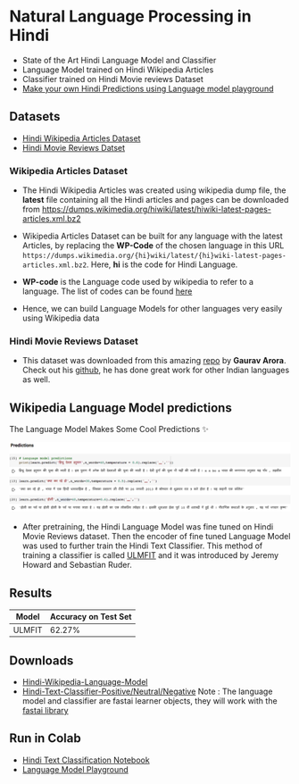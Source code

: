 # Natural Language Processing in Hindi
- State of the Art Hindi Language Model and Classifier
- Language Model trained on Hindi Wikipedia Articles
- Classifier trained on Hindi Movie reviews Dataset
- [Make your own Hindi Predictions using Language model playground](https://colab.research.google.com/github/mananm98/Hindi-Text-Classification/blob/master/Language_Model_Playground.ipynb)

## Datasets
- [Hindi Wikipedia Articles Dataset](https://drive.google.com/file/d/11aZeRC0uYQz6ScvmHQucfn7fwryqxPUd/view?usp=sharing)
- [Hindi Movie Reviews Datset](https://www.kaggle.com/disisbig/hindi-movie-reviews-dataset)

### Wikipedia Articles Dataset
- The Hindi Wikipedia Articles was created using wikipedia dump file, the **latest** file containing all the Hindi articles and pages can be downloaded from https://dumps.wikimedia.org/hiwiki/latest/hiwiki-latest-pages-articles.xml.bz2

- Wikipedia Articles Dataset can be built for any language with the latest Articles, by replacing the **WP-Code** of the chosen language in this URL `https://dumps.wikimedia.org/{hi}wiki/latest/{hi}wiki-latest-pages-articles.xml.bz2`. Here, **hi** is the code for Hindi Language.

- **WP-code** is the Language code used by wikipedia to refer to a language. The list of codes can be found [here](https://en.wikipedia.org/wiki/List_of_Wikipedias)

- Hence, we can build Language Models for other languages very easily using Wikipedia data

### Hindi Movie Reviews Dataset
- This dataset was downloaded from this amazing [repo](https://github.com/goru001/nlp-for-hindi) by **Gaurav Arora**. Check out his [github](https://github.com/goru001), he has done great work for other Indian languages as well.

## Wikipedia Language Model predictions
The Language Model Makes Some Cool Predictions ✨

![predictions](https://github.com/mananm98/Hindi-Text-Classification/blob/master/images/Screen%20Shot%202020-05-27%20at%2014.03.11.png)

- After pretraining, the Hindi Language Model was fine tuned on Hindi Movie Reviews dataset. Then the encoder of fine tuned Language Model was used to further train the Hindi Text Classifier. This method of training a classifier is called [ULMFIT](https://arxiv.org/abs/1801.06146) and it was introduced by Jeremy Howard and Sebastian Ruder.

## Results 
| Model  | Accuracy on Test Set |
|--------|----------------------|
| ULMFIT | 62.27%               |

## Downloads
- [Hindi-Wikipedia-Language-Model](https://drive.google.com/file/d/1qPP6hGKS1CxBb2ZtVVASDLUQz_qa5y1i/view?usp=sharing)
- [Hindi-Text-Classifier-Positive/Neutral/Negative](https://drive.google.com/file/d/1nhws0wZLihhVehmqQHT-B38V17FJp9eS/view?usp=sharing)
Note : The language model and classifier are fastai learner objects, they will work with the [fastai library](https://docs.fast.ai/basic_train.html#Learner.load)

## Run in Colab
- [Hindi Text Classification Notebook](https://colab.research.google.com/github/mananm98/Hindi-Text-Classification/blob/master/Hindi_Text_Classification.ipynb)
- [Language Model Playground](https://colab.research.google.com/github/mananm98/Hindi-Text-Classification/blob/master/Language_Model_Playground.ipynb)

